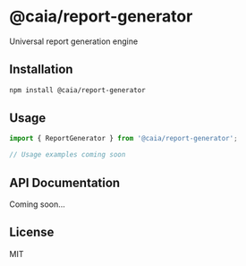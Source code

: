 # @caia/report-generator

Universal report generation engine

## Installation

```bash
npm install @caia/report-generator
```

## Usage

```typescript
import { ReportGenerator } from '@caia/report-generator';

// Usage examples coming soon
```

## API Documentation

Coming soon...

## License

MIT
